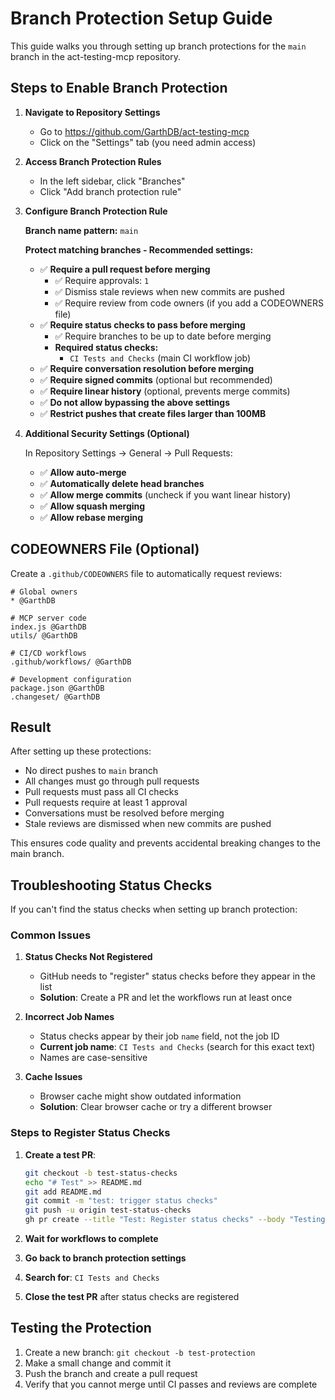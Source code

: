 # Branch Protection Setup Guide

This guide walks you through setting up branch protections for the `main` branch in the act-testing-mcp repository.

## Steps to Enable Branch Protection

1. **Navigate to Repository Settings**
   - Go to https://github.com/GarthDB/act-testing-mcp
   - Click on the "Settings" tab (you need admin access)

2. **Access Branch Protection Rules**
   - In the left sidebar, click "Branches"
   - Click "Add branch protection rule"

3. **Configure Branch Protection Rule**

   **Branch name pattern:** `main`

   **Protect matching branches - Recommended settings:**
   - ✅ **Require a pull request before merging**
     - ✅ Require approvals: `1`
     - ✅ Dismiss stale reviews when new commits are pushed
     - ✅ Require review from code owners (if you add a CODEOWNERS file)
   - ✅ **Require status checks to pass before merging**
     - ✅ Require branches to be up to date before merging
     - **Required status checks:**
       - `CI Tests and Checks` (main CI workflow job)
   - ✅ **Require conversation resolution before merging**
   - ✅ **Require signed commits** (optional but recommended)
   - ✅ **Require linear history** (optional, prevents merge commits)
   - ✅ **Do not allow bypassing the above settings**
   - ✅ **Restrict pushes that create files larger than 100MB**

4. **Additional Security Settings (Optional)**

   In Repository Settings → General → Pull Requests:
   - ✅ **Allow auto-merge**
   - ✅ **Automatically delete head branches**
   - ✅ **Allow merge commits** (uncheck if you want linear history)
   - ✅ **Allow squash merging**
   - ✅ **Allow rebase merging**

## CODEOWNERS File (Optional)

Create a `.github/CODEOWNERS` file to automatically request reviews:

```
# Global owners
* @GarthDB

# MCP server code
index.js @GarthDB
utils/ @GarthDB

# CI/CD workflows
.github/workflows/ @GarthDB

# Development configuration
package.json @GarthDB
.changeset/ @GarthDB
```

## Result

After setting up these protections:

- No direct pushes to `main` branch
- All changes must go through pull requests
- Pull requests must pass all CI checks
- Pull requests require at least 1 approval
- Conversations must be resolved before merging
- Stale reviews are dismissed when new commits are pushed

This ensures code quality and prevents accidental breaking changes to the main branch.

## Troubleshooting Status Checks

If you can't find the status checks when setting up branch protection:

### Common Issues

1. **Status Checks Not Registered**
   - GitHub needs to "register" status checks before they appear in the list
   - **Solution**: Create a PR and let the workflows run at least once

2. **Incorrect Job Names**
   - Status checks appear by their job `name` field, not the job ID
   - **Current job name**: `CI Tests and Checks` (search for this exact text)
   - Names are case-sensitive

3. **Cache Issues**
   - Browser cache might show outdated information
   - **Solution**: Clear browser cache or try a different browser

### Steps to Register Status Checks

1. **Create a test PR**:

   ```bash
   git checkout -b test-status-checks
   echo "# Test" >> README.md
   git add README.md
   git commit -m "test: trigger status checks"
   git push -u origin test-status-checks
   gh pr create --title "Test: Register status checks" --body "Testing status check registration"
   ```

2. **Wait for workflows to complete**
3. **Go back to branch protection settings**
4. **Search for**: `CI Tests and Checks`
5. **Close the test PR** after status checks are registered

## Testing the Protection

1. Create a new branch: `git checkout -b test-protection`
2. Make a small change and commit it
3. Push the branch and create a pull request
4. Verify that you cannot merge until CI passes and reviews are complete
